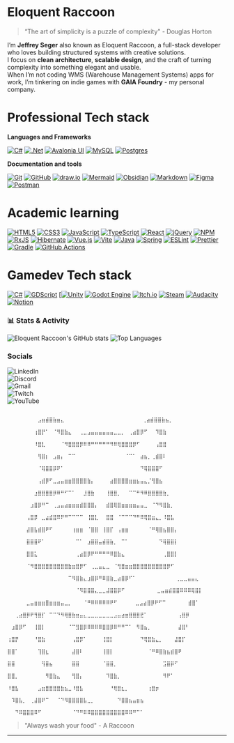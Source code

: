 <!-- 🦝 Eloquent Raccoon - GitHub Profile README -->


# Eloquent Raccoon
> “The art of simplicity is a puzzle of complexity" - Douglas Horton


I’m **Jeffrey Seger** also known as Eloquent Raccoon, a full-stack developer who loves building structured systems with creative solutions.  
I focus on **clean architecture**, **scalable design**, and the craft of turning complexity into something elegant and usable.  
When I’m not coding WMS (Warehouse Management Systems) apps for work, I’m tinkering on indie games with **GAIA Foundry** - my personal company.


# Professional Tech stack

**Languages and Frameworks**

[![C#](https://img.shields.io/badge/c%23-%23239120.svg?style=for-the-badge&logo=csharp&logoColor=white)](https://en.wikipedia.org/wiki/C_Sharp_(programming_language))
[![.Net](https://img.shields.io/badge/.NET-5C2D91?style=for-the-badge&logo=.net&logoColor=white)](https://dotnet.microsoft.com/en-us/)
[![Avalonia UI](https://img.shields.io/badge/Avalonia-7C3AED?style=for-the-badge&logo=AvaloniaUI&logoColor=white)](https://avaloniaui.net/)
[![MySQL](https://img.shields.io/badge/mysql-4479A1.svg?style=for-the-badge&logo=mysql&logoColor=white)](https://www.mysql.com/)
[![Postgres](https://img.shields.io/badge/postgres-%23316192.svg?style=for-the-badge&logo=postgresql&logoColor=white)](https://www.postgresql.org/)

**Documentation and tools**

[![Git](https://img.shields.io/badge/git-%23F05033.svg?style=for-the-badge&logo=git&logoColor=white)](https://git-scm.com/)
[![GitHub](https://img.shields.io/badge/github-%23121011.svg?style=for-the-badge&logo=github&logoColor=white)](https://github.com/)
[![draw.io](https://img.shields.io/badge/draw.io-F08705?style=for-the-badge&logo=diagrams.net&logoColor=white)](https://diagrams.net)
[![Mermaid](https://img.shields.io/badge/MermaidJS-0094A3?style=for-the-badge&logo=mermaid&logoColor=white)](https://mermaid.js.org/)
[![Obsidian](https://img.shields.io/badge/Obsidian-%23483699.svg?style=for-the-badge&logo=obsidian&logoColor=white)](https://obsidian.md/)
[![Markdown](https://img.shields.io/badge/markdown-%23000000.svg?style=for-the-badge&logo=markdown&logoColor=white)](https://www.markdownguide.org/)
[![Figma](https://img.shields.io/badge/figma-%23F24E1E.svg?style=for-the-badge&logo=figma&logoColor=white)](https://www.figma.com/)
[![Postman](https://img.shields.io/badge/Postman-FF6C37?style=for-the-badge&logo=postman&logoColor=white)](https://www.postman.com/)

# Academic learning

[![HTML5](https://img.shields.io/badge/html5-%23E34F26.svg?style=for-the-badge&logo=html5&logoColor=white)](https://en.wikipedia.org/wiki/HTML)
[![CSS3](https://img.shields.io/badge/css3-%231572B6.svg?style=for-the-badge&logo=css3&logoColor=white)](https://en.wikipedia.org/wiki/CSS)
[![JavaScript](https://img.shields.io/badge/JavaScript-F7DF1E?style=for-the-badge&logo=JavaScript&logoColor=white)](https://en.wikipedia.org/wiki/JavaScript)
[![TypeScript](https://img.shields.io/badge/typescript-%23007ACC.svg?style=for-the-badge&logo=typescript&logoColor=white)](https://www.typescriptlang.org/)
[![React](https://img.shields.io/badge/react-%2320232a.svg?style=for-the-badge&logo=react&logoColor=%2361DAFB)](https://react.dev/)
[![jQuery](https://img.shields.io/badge/jquery-%230769AD.svg?style=for-the-badge&logo=jquery&logoColor=white)](https://jquery.com/)
[![NPM](https://img.shields.io/badge/NPM-%23CB3837.svg?style=for-the-badge&logo=npm&logoColor=white)](https://www.npmjs.com/)
[![RxJS](https://img.shields.io/badge/rxjs-%23B7178C.svg?style=for-the-badge&logo=reactivex&logoColor=white)](https://rxjs.dev/)
[![Hibernate](https://img.shields.io/badge/Hibernate-59666C?style=for-the-badge&logo=Hibernate&logoColor=white)](https://hibernate.org/)
[![Vue.js](https://img.shields.io/badge/vuejs-%2335495e.svg?style=for-the-badge&logo=vuedotjs&logoColor=%234FC08D)](https://vuejs.org/)
[![Vite](https://img.shields.io/badge/vite-%23646CFF.svg?style=for-the-badge&logo=vite&logoColor=white)](https://vite.dev/)
[![Java](https://img.shields.io/badge/java-%23ED8B00.svg?style=for-the-badge&logo=openjdk&logoColor=white)](https://www.java.com/en/)
[![Spring](https://img.shields.io/badge/spring-%236DB33F.svg?style=for-the-badge&logo=spring&logoColor=white)](https://spring.io/)
[![ESLint](https://img.shields.io/badge/ESLint-4B3263?style=for-the-badge&logo=eslint&logoColor=white)](https://eslint.org/)
[![Prettier](https://img.shields.io/badge/prettier-%23F7B93E.svg?style=for-the-badge&logo=prettier&logoColor=black)](https://prettier.io/)
[![Gradle](https://img.shields.io/badge/Gradle-02303A.svg?style=for-the-badge&logo=Gradle&logoColor=white)](https://gradle.org/)
[![GitHub Actions](https://img.shields.io/badge/github%20actions-%232671E5.svg?style=for-the-badge&logo=githubactions&logoColor=white)](https://github.com/features/actions)



# Gamedev Tech stack
[![C#](https://img.shields.io/badge/c%23-%23239120.svg?style=for-the-badge&logo=csharp&logoColor=white)](https://en.wikipedia.org/wiki/C_Sharp_(programming_language))
[![GDScript](https://img.shields.io/badge/GDScript-%2374267B.svg?style=for-the-badge&logo=godotengine&logoColor=white)](https://docs.godotengine.org/en/stable/tutorials/scripting/gdscript/index.html)
[[![Unity](https://img.shields.io/badge/unity-%23000000.svg?style=for-the-badge&logo=unity&logoColor=white)](http://www.unity.com)
[![Godot Engine](https://img.shields.io/badge/GODOT-%23FFFFFF.svg?style=for-the-badge&logo=godot-engine)](https://godotengine.org/)
[![Itch.io](https://img.shields.io/badge/Itch-%23FF0B34.svg?style=for-the-badge&logo=Itch.io&logoColor=white)](http://www.itch.io)
[![Steam](https://img.shields.io/badge/steam-%23000000.svg?style=for-the-badge&logo=steam&logoColor=white)](http://www.steam.com)
[![Audacity](https://img.shields.io/badge/Audacity-0000CC?style=for-the-badge&logo=audacity&logoColor=white)](https://www.audacityteam.org/)
[![Notion](https://img.shields.io/badge/Notion-%23000000.svg?style=for-the-badge&logo=notion&logoColor=white)](https://www.notion.so)






### 📊 Stats & Activity

![Eloquent Raccoon's GitHub stats](https://github-readme-stats.vercel.app/api?username=EloquentRaccoon&show_icons=true&theme=transparent&hide_title=true)
![Top Languages](https://github-readme-stats.vercel.app/api/top-langs/?username=EloquentRaccoon&layout=compact&theme=transparent)


### **Socials**

![LinkedIn](https://img.shields.io/badge/linkedin-%230077B5.svg?style=for-the-badge&logo=linkedin&logoColor=white)  
![Discord](https://img.shields.io/badge/Discord-%235865F2.svg?style=for-the-badge&logo=discord&logoColor=white)  
![Gmail](https://img.shields.io/badge/Gmail-D14836?style=for-the-badge&logo=gmail&logoColor=white)  
![Twitch](https://img.shields.io/badge/Twitch-%239146FF.svg?style=for-the-badge&logo=Twitch&logoColor=white)  
![YouTube](https://img.shields.io/badge/YouTube-%23FF0000.svg?style=for-the-badge&logo=YouTube&logoColor=white)  



```
                                ⠀⠀⠀⠀⠀⠀⠀⠀⣠⣶⣾⣿⣷⣶⣄⠀⠀⠀⠀⠀⠀⠀⠀⠀⠀⠀⠀⠀⠀⠀⠀⠀⠀⠀  ⢀⣴⣾⣿⣿⣷⣦⡀⠀⠀⠀⠀⠀⠀⠀
                                ⠀⠀⠀⠀⠀⠀⠀⢰⣿⡟⠁⠀⠈⠻⣿⣷⣄⠀⠀⢀⣀⣠⣤⣤⣤⣤⣤⣤⣀⣀⡀⠀⢀⣴⣿⡿⠋⠀⠀⠹⣿⣷⠀⠀⠀⠀⠀⠀⠀
                                ⠀⠀⠀⠀⠀⠀⠀⠸⣿⣇⠀⠀⠀⠀⠈⠻⣿⣿⣿⡿⠿⠿⠛⠛⠛⠛⠛⠻⠿⢿⣿⣿⣿⡿⠋⠀⠀⠀⠀⢠⣿⣿⠀⠀⠀⠀⠀⠀⠀
                                ⠀⠀⠀⠀⠀⠀⠀⠀⢻⣿⡆⠀⣠⣶⡄⠀⠉⠉⠀⠀⠀⠀⠀⠀⠀⠀⠀⠀⠀⠀⠀⠈⠉⠁⠀⣴⣦⡀⢀⣾⣿⠇⠀⠀⠀⠀⠀⠀⠀
                                ⠀⠀⠀⠀⠀⠀⠀⠀⠈⢿⣿⣿⡿⠟⠁⠀⠀⠀⠀⠀⠀⠀⠀⠀⠀⠀⠀⠀⠀⠀⠀⠀⠀⠀⠀⠙⢿⣿⣿⣿⠋⠀⠀⠀⠀⠀⠀⠀⠀
                                ⠀⠀⠀⠀⠀⠀⠀⠀⢠⣾⡿⠋⣀⣠⣤⣶⣶⣿⣿⣿⣿⣷⡄⠀⠀⠀⠀⣴⣿⣿⣿⣿⣶⣶⣦⣤⣄⡈⢻⣿⣦⠀⠀⠀⠀⠀⠀⠀⠀
                                ⠀⠀⠀⠀⠀⠀⠀⣰⣿⣿⣿⣿⡿⠿⠛⠋⠉⠁⠀⠀⣸⣿⣷⠀⠀⠀⢸⣿⣿⡀⠀⠀⠉⠉⠛⠻⠿⣿⣿⣿⣿⣷⡀⠀⠀⠀⠀⠀⠀
                                ⠀⠀⠀⠀⠀⠀⣰⣿⡿⠛⠉⠀⢀⣠⣤⣴⣶⣶⣶⣾⣿⣿⣿⡄⠀⠀⣾⣿⢿⣿⣶⣶⣶⣶⣤⣤⣀⠀⠈⠙⠻⣿⣷⡀⠀⠀⠀⠀⠀
                                ⠀⠀⠀⠀⠀⢠⣿⡿⠀⣀⣴⣾⣿⠿⠟⠛⠉⠉⠉⠉⠀⢸⣿⣇⠀⠀⣿⣿⠀⠈⠉⠉⠉⠙⠛⠿⢿⣿⣶⣄⡀⠸⣿⣧⠀⠀⠀⠀⠀
                                ⠀⠀⠀⠀⠀⣼⣿⣧⣾⣿⠟⠋⠀⠀⠀⠀⠀⢰⣶⣶⠀⠈⣿⣿⠀⢸⣿⡏⠀⢠⣶⣶⠀⠀⠀⠀⠀⠈⠛⢿⣿⣦⣿⣿⡄⠀⠀⠀⠀
                                ⠀⠀⠀⠀⠀⣿⣿⣿⠟⠁⠀⠀⠀⠀⠀⠀⠀⠀⠉⠁⠀⣰⣿⣿⣤⣾⣿⣷⡀⠀⠉⠁⠀⠀⠀⠀⠀⠀⠀⠀⠙⢿⣿⣿⡇⠀⠀⠀⠀
                                ⠀⠀⠀⠀⠀⣿⣿⣅⠀⠀⠀⠀⠀⠀⠀⠀⠀⠀⢀⣴⣿⡿⠟⠛⠛⠛⠛⠿⣿⣷⣄⠀⠀⠀⠀⠀⠀⠀⠀⠀⠀⢀⣿⣿⡇⠀⠀⠀⠀
                                ⠀⠀⠀⠀⠀⠈⠻⣿⣿⣿⣿⣿⣿⣿⣿⣿⣷⣶⣿⡿⠋⠀⢀⣀⣤⣄⣀⠀⠈⢻⣿⣶⣶⣿⣿⣿⣿⣿⣿⣿⣿⣿⡿⠋⠀⠀⠀⠀⠀
                                ⠀⠀⠀⠀⠀⠀⠀⠀⠀⠀⠀⠀⠀⠀⠀⠀⠉⠻⣿⣷⣄⣰⣿⡿⠛⠿⣿⣷⣀⣴⣿⡿⠋⠁⠀⠀⠀⠀⠀⠀⠀⠀   ⢀⣀⣀⣤⣤⣄⠀
                                ⠀⠀⠀⠀⠀⠀⠀⠀⠀⠀⠀⠀⠀⠀⠀⠀⠀⠀⠈⠻⣿⣿⣿⣄⣀⣀⣼⣿⣿⡿⠋⠀⠀⠀⠀⠀⠀   ⣀⣤⣶⣾⣿⣿⠿⠿⠿⢿⣿⡇
                                ⠀⠀⠀⠀⠀⣀⣤⣶⣶⣶⣿⣶⣶⣶⣤⣀⡀⠀⠀⠀⠈⠛⠿⠿⠿⠿⠿⠟⠋⠀⠀⠀⠀ ⣀⣠⣴⣿⡿⠟⠋⠉⠀⠀⠀⠀ ⠀⣾⣿⠁
                                ⠀⠀⢀⣴⣿⡿⠟⢻⣿⡏⠀⠉⠉⠙⠻⢿⣿⣷⣶⣤⣄⣀⣀⣀⣀⣀⣀⣀⣠⣤⣴⣶⣿⣿⣿⣟⠁⠀⠀⠀⠀⠀⠀⠀⠀⢠⣿⡿⠀
                                ⠀⣰⣿⡿⠋⠀⠀⢸⣿⡇⠀⠀⠀⠀⠀⠀⠈⠉⣻⣿⡿⠿⠿⠿⠿⣿⣿⡿⠿⠛⠛⠉⠁⠀⠻⣿⣦⡀⠀⠀⠀⠀⠀⠀⠀⣼⣿⠃⠀
                                ⢰⣿⡟⠀⠀⠀⠀⠘⣿⣷⠀⠀⠀⠀⠀⠀⠀⢠⣿⡿⠁⠀⠀⠀⠀⢸⣿⡇⠀⠀⠀⠀⠀⠀⠀⠙⢿⣿⣷⣄⡀⠀⠀⠀⣼⣿⡏⠀⠀
                                ⣿⣿⠁⠀⠀⠀⠀⠀⢹⣿⣆⠀⠀⠀⠀⠀⠀⣼⣿⠇⠀⠀⠀⠀⠀⢸⣿⡇⠀⠀⠀⠀⠀⠀⠀⠀⠀⠈⠛⠿⣿⣷⣦⣾⣿⠟⠀⠀⠀
                                ⣿⣿⠀⠀⠀⠀⠀⠀⠀⢻⣿⣦⠀⠀⠀⠀⠀⣿⣿⠀⠀⠀⠀⠀⠀⠈⣿⣿⡀⠀⠀⠀⠀⠀⠀⠀⠀⠀⠀⠀⠀⣩⣿⡿⠋⠀⠀⠀⠀
                                ⣿⣿⡀⠀⠀⠀⠀⠀⠀⠀⠻⣿⣷⣄⠀⠀⠀⢻⣿⡄⠀⠀⠀⠀⠀⠀⠹⣿⣷⡀⠀⠀⠀⠀⠀⠀⠀⠀⠀⠀⠀⠻⠟⠁⠀⠀⠀⠀⠀
                                ⠸⣿⣧⠀⠀⠀⠀⠀⣠⣶⣿⣿⣿⣿⣷⣦⣀⠸⣿⣧⠀⠀⠀⠀⠀⠀⠀⠘⢿⣿⣆⡀⠀⠀⠀⠀⠀⢰⣿⡶⠀⠀⠀⠀⠀⠀⠀⠀⠀
                                ⠀⠹⣿⣧⡀⠀⢀⣼⣿⠟⠉⠀⠀⠈⠙⠻⣿⣿⣿⣿⣧⣀⡀⠀⠀⠀⠀⠀⠀⠙⣿⣿⣦⣤⣶⣦⠀⠀⠀⠀⠀⠀⠀⠀⠀⠀⠀⠀⠀
                                ⠀⠀⠙⠿⣿⣿⣿⠿⠋⠀⠀⠀⠀⠀⠀⠀⠀⠈⠙⠛⠿⠿⣿⣿⣿⣿⣿⣿⣿⣿⣿⠿⠿⠛⠉⠁⠀⠀⠀
```
> "Always wash your food" - A Raccoon⠀⠀
---
